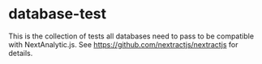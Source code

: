 # database-test

This is the collection of tests all databases need to pass to be compatible with NextAnalytic.js. See https://github.com/nextractjs/nextractjs for details.
